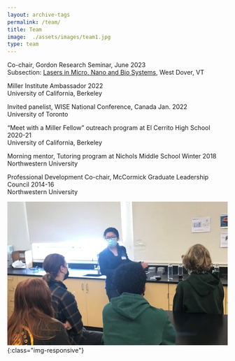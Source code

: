 ```yaml
---
layout: archive-tags
permalink: /team/
title: Team
image:  ./assets/images/team1.jpg
type: team
---
```


Co-chair, Gordon Research Seminar, June 2023   
Subsection: [Lasers in Micro, Nano and Bio Systems](https://www.grc.org/lasers-in-micro-nano-and-bio-systems-grs-conference/2023/), West Dover, VT

Miller Institute Ambassador 2022   
University of California, Berkeley

Invited panelist, WISE National Conference, Canada Jan. 2022   
University of Toronto

“Meet with a Miller Fellow” outreach program at El Cerrito High School 2020-21  
University of California, Berkeley 

Morning mentor, Tutoring program at Nichols Middle School Winter 2018  
Northwestern University

Professional Development Co-chair, McCormick Graduate Leadership Council 2014-16  
Northwestern University

![Meet with a Miller Fellow](/assets/images/Outreach.jpg){:class="img-responsive"}
